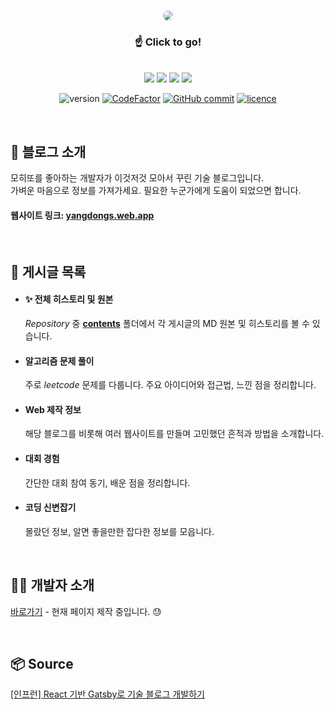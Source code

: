 <br>
<p align="center">
    <a href="https://yangdongs.web.app/">
        <img style="border-radius: 10px" width="auto" height="auto" src="https://user-images.githubusercontent.com/37038105/202439323-35317d2a-2964-40ea-9d4b-88eb6d8dc4ea.gif">
    <a>
</p>

<div align=center>

### ☝ Click to go!  
<br>

<img src="https://img.shields.io/badge/Gatsby-663399?style=for-the-badge&logo=Gatsby&logoColor=white">  
<img src="https://img.shields.io/badge/react-61DAFB?style=for-the-badge&logo=react&logoColor=black">  
<img src="https://img.shields.io/badge/typescript-3178C6?style=for-the-badge&logo=typescript&logoColor=white">  
<img src="https://img.shields.io/badge/firebase-FFCA28?style=for-the-badge&logo=firebase&logoColor=white">  

![version](https://img.shields.io/badge/version-1.0-white)
[![CodeFactor](https://www.codefactor.io/repository/github/yanghyeondong/tech_blog/badge)](https://www.codefactor.io/repository/github/yanghyeondong/tech_blog)
[![GitHub commit](https://img.shields.io/github/last-commit/Yanghyeondong/tech_blog.svg)](https://github.com/Yanghyeondong/tech_blog/pulse)
[![licence](https://img.shields.io/github/license/Yanghyeondong/tech_blog.svg)](https://github.com/Yanghyeondong/tech_blog/blob/master/LICENSE)



</div>

<br>

## 📌 블로그 소개
모히또를 좋아하는 개발자가 이것저것 모아서 꾸린 기술 블로그입니다.  
가벼운 마음으로 정보를 가져가세요. 필요한 누군가에게 도움이 되었으면 합니다.  

#### 웹사이트 링크: [yangdongs.web.app](https://yangdongs.web.app/)
<br>

## 📜 게시글 목록  

- #### ✨ 전체 히스토리 및 원본  
    *Repository* 중 [**contents**](https://github.com/Yanghyeondong/tech_blog/tree/master/contents) 폴더에서 각 게시글의 MD 원본 및 히스토리를 볼 수 있습니다.
- #### 알고리즘 문제 풀이
    주로 *leetcode* 문제를 다룹니다. 주요 아이디어와 접근법, 느낀 점을 정리합니다.
- #### Web 제작 정보
    해당 블로그를 비롯해 여러 웹사이트를 만들며 고민했던 흔적과 방법을 소개합니다.
- #### 대회 경험
    간단한 대회 참여 동기, 배운 점을 정리합니다.
- #### 코딩 신변잡기
    몰랐던 정보, 알면 좋을만한 잡다한 정보를 모읍니다.

<br>

## 👨‍🎓 개발자 소개

[바로가기](https://yangdongs.web.app/about/) - 현재 페이지 제작 중입니다. 😓

<br>

## 📦 Source

[[인프런] React 기반 Gatsby로 기술 블로그 개발하기](https://www.inflearn.com/course/gatsby-%EA%B8%B0%EC%88%A0%EB%B8%94%EB%A1%9C%EA%B7%B8)
